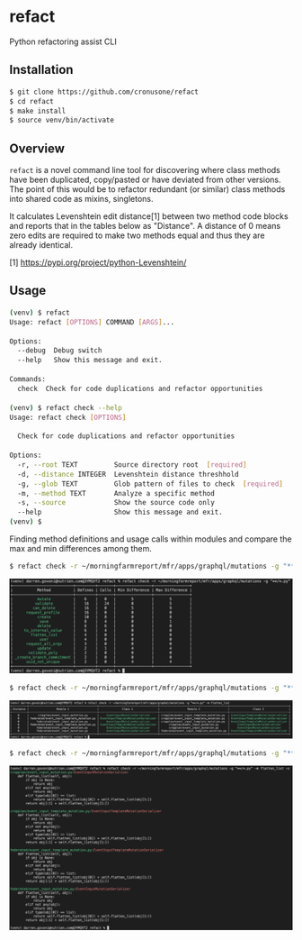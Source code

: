 # refact
Python refactoring assist CLI

## Installation
```bash
$ git clone https://github.com/cronusone/refact
$ cd refact
$ make install
$ source venv/bin/activate
```
## Overview
`refact` is a novel command line tool for discovering where class methods have been duplicated, copy/pasted or have deviated from other versions. The point of this would be to refactor redundant (or similar) class methods into shared code as mixins, singletons.

It calculates Levenshtein edit distance[1] between two method code blocks and reports that in the tables below as "Distance". A distance of 0 means zero edits are required to make two methods equal and thus they are already identical.

[1] https://pypi.org/project/python-Levenshtein/

## Usage

```bash
(venv) $ refact
Usage: refact [OPTIONS] COMMAND [ARGS]...

Options:
  --debug  Debug switch
  --help   Show this message and exit.

Commands:
  check  Check for code duplications and refactor opportunities

(venv) $ refact check --help
Usage: refact check [OPTIONS]

  Check for code duplications and refactor opportunities

Options:
  -r, --root TEXT         Source directory root  [required]
  -d, --distance INTEGER  Levenshtein distance threshhold
  -g, --glob TEXT         Glob pattern of files to check  [required]
  -m, --method TEXT       Analyze a specific method
  -s, --source            Show the source code only
  --help                  Show this message and exit.
(venv) $ 

```


Finding method definitions and usage calls within modules and compare the max and min differences among them.

```bash
$ refact check -r ~/morningfarmreport/mfr/apps/graphql/mutations -g "**/*.py"
```
![alt text](./img/image1.png)

```bash
$ refact check -r ~/morningfarmreport/mfr/apps/graphql/mutations -g "**/*.py" -m flatten_list  
```
![alt text](./img/image2.png)

```bash
$ refact check -r ~/morningfarmreport/mfr/apps/graphql/mutations -g "**/*.py" -m flatten_list -s
```
![alt text](./img/image3.png)
